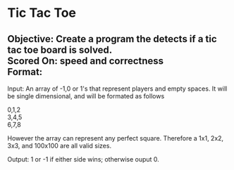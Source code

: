 Tic Tac Toe
===========
Objective: Create a program the detects if a tic tac toe board is solved.   
Scored On: speed and correctness   
Format: 
-------
Input: An array of -1,0 or 1's that represent players and empty spaces.
  It will be single dimensional, and will be formated as follows 
      
  0,1,2   
  3,4,5   
  6,7,8   

However the array can represent any perfect square. Therefore a 1x1, 2x2, 3x3, and 100x100 are all valid sizes.

Output: 1 or -1 if either side wins; otherwise ouput 0.

